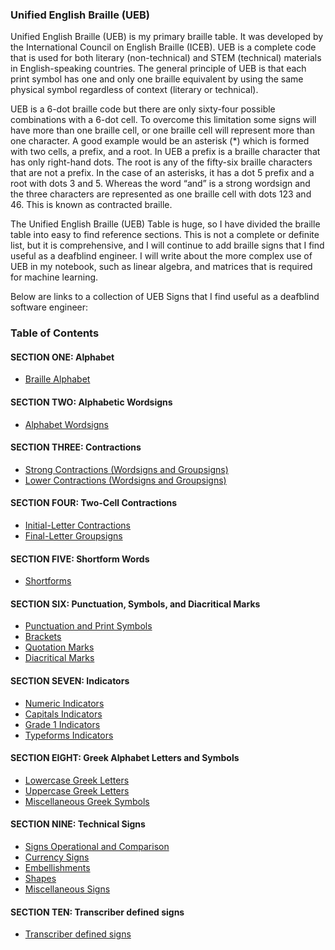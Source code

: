 ### Unified English Braille (UEB)

Unified English Braille (UEB) is my primary braille table. It was developed by the International Council on English Braille (ICEB). UEB is a complete code that is used for both literary (non-technical) and STEM (technical) materials in English-speaking countries. The general principle of UEB is that each print symbol has one and only one braille equivalent by using the same physical symbol regardless of context (literary or technical).

UEB is a 6-dot braille code but there are only sixty-four possible combinations with a 6-dot cell. To overcome this limitation some signs will have more than one braille cell, or one braille cell will represent more than one character. A good example would be an asterisk (*) which is formed with two cells, a prefix, and a root. In UEB a prefix is a braille character that has only right-hand dots. The root is any of the fifty-six braille characters that are not a prefix. In the case of an asterisks, it has a dot 5 prefix and a root with dots 3 and 5. Whereas the word “and” is a strong wordsign and the three characters are represented as one braille cell with dots 123 and 46. This is known as contracted braille.

The Unified English Braille (UEB) Table is huge, so I have divided the braille table into easy to find reference sections. This is not a complete or definite list, but it is comprehensive, and I will continue to add braille signs that I find useful as a deafblind engineer. I will write about the more complex use of UEB in my notebook, such as linear algebra, and matrices that is required for machine learning.

Below are links to a collection of UEB Signs that I find useful as a deafblind software engineer:

### Table of Contents

#### SECTION ONE: Alphabet
* [Braille Alphabet](https://github.com/DeafblindEngineer/unified-english-braille-table/blob/main/braille-alphabet.md)

#### SECTION TWO: Alphabetic Wordsigns
* [Alphabet Wordsigns](https://github.com/DeafblindEngineer/unified-english-braille-table/blob/main/alphabet-wordsigns.md)

#### SECTION THREE: Contractions
* [Strong Contractions (Wordsigns and Groupsigns)](https://github.com/DeafblindEngineer/unified-english-braille-table/blob/main/strong-contractions.md)
* [Lower Contractions (Wordsigns and Groupsigns)](https://github.com/DeafblindEngineer/unified-english-braille-table/blob/main/lower-contractions.md)

#### SECTION FOUR: Two-Cell Contractions
* [Initial-Letter Contractions](https://github.com/DeafblindEngineer/unified-english-braille-table/blob/main/initial-letter-contractions.md)
* [Final-Letter Groupsigns](https://github.com/DeafblindEngineer/unified-english-braille-table/blob/main/final-letter-groupsigns.md)

#### SECTION FIVE: Shortform Words
* [Shortforms](https://github.com/DeafblindEngineer/unified-english-braille-table/blob/main/shortforms.md)

#### SECTION SIX: Punctuation, Symbols, and Diacritical Marks
* [Punctuation and Print Symbols](https://github.com/DeafblindEngineer/unified-english-braille-table/blob/main/punctuation-and-print-symbols.md)
* [Brackets](https://github.com/DeafblindEngineer/unified-english-braille-table/blob/main/brackets.md)
* [Quotation Marks](https://github.com/DeafblindEngineer/unified-english-braille-table/blob/main/quotation-marks.md)
* [Diacritical Marks](https://github.com/DeafblindEngineer/unified-english-braille-table/blob/main/diacritical%20Marks.md)

#### SECTION SEVEN: Indicators
* [Numeric Indicators](https://github.com/DeafblindEngineer/unified-english-braille-table/blob/main/numeric-indicators.md)
* [Capitals Indicators](https://github.com/DeafblindEngineer/unified-english-braille-table/blob/main/capitals-indicators.md)
* [Grade 1 Indicators](https://github.com/DeafblindEngineer/unified-english-braille-table/blob/main/grade-1-indicators.md)
* [Typeforms Indicators](https://github.com/DeafblindEngineer/unified-english-braille-table/blob/main/typeforms-indicators.md)

#### SECTION EIGHT: Greek Alphabet Letters and Symbols
* [Lowercase Greek Letters](https://github.com/DeafblindEngineer/unified-english-braille-table/blob/main/lowercase-greek-letters.md)
* [Uppercase Greek Letters](https://github.com/DeafblindEngineer/unified-english-braille-table/blob/main/uppercase-greek-letters.md)
* [Miscellaneous Greek Symbols](https://github.com/DeafblindEngineer/unified-english-braille-table/blob/main/miscellaneous-greek-symbols.md)

#### SECTION NINE: Technical Signs
* [Signs Operational and Comparison](https://github.com/DeafblindEngineer/unified-english-braille-table/blob/main/signs-operational-and-comparison.md)
* [Currency Signs](https://github.com/DeafblindEngineer/unified-english-braille-table/blob/main/currency-signs.md)
* [Embellishments](https://github.com/DeafblindEngineer/unified-english-braille-table/blob/main/embellishments.md)
* [Shapes](https://github.com/DeafblindEngineer/unified-english-braille-table/blob/main/shapes.md)
* [Miscellaneous Signs](https://github.com/DeafblindEngineer/unified-english-braille-table/blob/main/miscellaneous-signs.md)

#### SECTION TEN: Transcriber defined signs
* [Transcriber defined signs](https://github.com/DeafblindEngineer/unified-english-braille-table/blob/main/transcriber-defined-signs.md)
